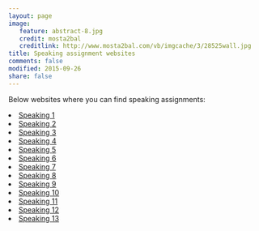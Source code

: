 ```yaml
---
layout: page
image: 
   feature: abstract-8.jpg
   credit: mosta2bal
   creditlink: http://www.mosta2bal.com/vb/imgcache/3/28525wall.jpg
title: Speaking assignment websites
comments: false
modified: 2015-09-26
share: false
---
```

Below websites where you can find speaking assignments:
<li><a href="http://www.eslflow.com/speakingandcommunicativeicebreakeractivities.html">Speaking 1</a></li>
<li><a href="http://busyteacher.org/classroom_activities-speaking-worksheets/">Speaking 2</a></li>
<li><a href="http://www.eslcafe.com/idea/index.cgi?Speaking:">Speaking 3</a></li>
<li><a href="http://www.onestopenglish.com/skills/speaking/teaching-ideas/">Speaking 4</a></li>
<li><a href="http://outspoken.co/fun-public-speaking-activities/">Speaking 5</a></li>
<li><a href="http://busyteacher.org/16508-speaking-6-fabulous-games-teach-students.html">Speaking 6</a></li>
<li><a href="http://www.write-out-loud.com/public-speaking-activities.html">Speaking 7</a></li>
<li><a href="http://www.fluentu.com/english/educator/blog/speaking-activities-for-esl-students/">Speaking 8</a></li>
<li><a href="http://iteslj.org/games/">Speaking 9</a></li>
<li><a href="http://edition.tefl.net/ideas/games/speaking-games-false-beginners/">Speaking 10</a></li>
<li><a href="http://www.headsupenglish.com/index.php/beginner-english-students/beginner-skill-builders/beginner-speaking">Speaking 11</a></li>
<li><a href="http://www.eslgold.com/speaking/low_beginning.html">Speaking 12</a></li>
<li><a href="http://www.englishcurrent.com/speaking/">Speaking 13</a></li>
